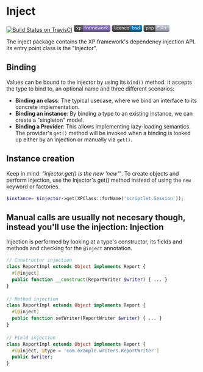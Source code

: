 Inject
======

[![Build Status on TravisCI](https://secure.travis-ci.org/xp-forge/inject.svg)](http://travis-ci.org/xp-forge/inject)
[![XP Framework Mdodule](https://raw.githubusercontent.com/xp-framework/web/master/static/xp-framework-badge.png)](https://github.com/xp-framework/core)
[![BSD Licence](https://raw.githubusercontent.com/xp-framework/web/master/static/licence-bsd.png)](https://github.com/xp-framework/core/blob/master/LICENCE.md)
[![Required PHP 5.4+](https://raw.githubusercontent.com/xp-framework/web/master/static/php-5_4plus.png)](http://php.net/)

The inject package contains the XP framework's dependency injection API. Its entry point class is the "Injector".

Binding
-------
Values can be bound to the injector by using its `bind()` method. It accepts the type to bind to, an optional name and three different scenarios:

* **Binding an class**: The typical usecase, where we bind an interface to its concrete implementation.
* **Binding an instance**: By binding a type to an existing instance, we can create a "singleton" model.
* **Binding a Provider**: This allows implementing lazy-loading semantics. The provider's `get()` method will be invoked when a binding is looked up either by an injection or manually via `get()`.

Instance creation
-----------------
Keep in mind: *"injector.get() is the new 'new'"*. To create objects and perform injection, use the Injector's get() method instead of using the `new` keyword or factories.

```php
$instance= $injector->get(XPClass::forName('scriptlet.Session'));
```


Manual calls are usually not necesary though, instead you'll use the injection:
Injection
---------
Injection is performed by looking at a type's constructor, its fields and methods and checking for the `@inject` annotation.

```php
// Constructor injection
class ReportImpl extends Object implements Report {
  #[@inject]
  public function __construct(ReportWriter $writer) { ... }
}

// Method injection
class ReportImpl extends Object implements Report {
  #[@inject]
  public function setWriter(ReportWriter $writer) { ... }
}

// Field injection
class ReportImpl extends Object implements Report {
  #[@inject, @type = 'com.example.writers.ReportWriter']
  public $writer;
}
```